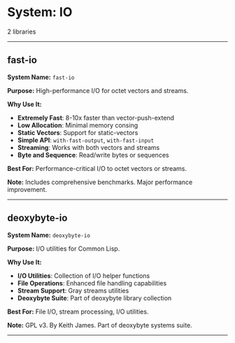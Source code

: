 # System: IO

2 libraries

---

## fast-io

**System Name:** `fast-io`

**Purpose:** High-performance I/O for octet vectors and streams.

**Why Use It:**
- **Extremely Fast**: 8-10x faster than vector-push-extend
- **Low Allocation**: Minimal memory consing
- **Static Vectors**: Support for static-vectors
- **Simple API**: `with-fast-output`, `with-fast-input`
- **Streaming**: Works with both vectors and streams
- **Byte and Sequence**: Read/write bytes or sequences

**Best For:** Performance-critical I/O to octet vectors or streams.

**Note:** Includes comprehensive benchmarks. Major performance improvement.

---


## deoxybyte-io

**System Name:** `deoxybyte-io`

**Purpose:** I/O utilities for Common Lisp.

**Why Use It:**
- **I/O Utilities**: Collection of I/O helper functions
- **File Operations**: Enhanced file handling capabilities
- **Stream Support**: Gray streams utilities
- **Deoxybyte Suite**: Part of deoxybyte library collection

**Best For:** File I/O, stream processing, I/O utilities.

**Note:** GPL v3. By Keith James. Part of deoxybyte systems suite.

---


